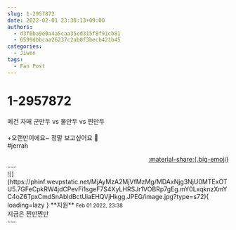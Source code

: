 ```yaml
---
slug: 1-2957872
date: 2022-02-01 23:38:13+09:00
authors:
  - d3f0ba9e0a4a5caa35ed315f8f91cb81
  - 6599dbbcaa26237c2ab0f3becb421b45
categories:
  - Jiwon
tags:
  - Fan Post
---
```


# 1-2957872

<div class="post-container" markdown="1">
<div class="content-container md-sidebar__scrollwrap" markdown="1">

메건 자매 군만두 vs 물만두 vs 찐만두<br><br>+오랜만이에요~ 정말 보고싶어요 🥺<br>\#jerrah

</div>
</div>

<div style="text-align: right;" markdown="1">
<a href="https://weverse.io/fromis9/fanpost/1-2957872" style="text-align: right;">:material-share:{.big-emoji}</a>
</div>
---

<div class="comments-container md-sidebar__scrollwrap" markdown="1">
<div class="comment" markdown="1">
<div class='id-container' markdown="1">
![](https://phinf.wevpstatic.net/MjAyMzA2MjVfMzMg/MDAxNjg3NjU0MTExOTU5.7GFeCpkRW4jdCPevFi1sgeF7S4XyLHRSJr1VOBRp7gEg.mY0LxqknzXmYC4oZ6TpxCmdSnAbldBctUiaEHQVjHkgg.JPEG/image.jpg?type=s72){ loading=lazy }
**<span class="artist">지원</span>** <small>Feb 01 2022, 23:38</small><br>
</div>
<div class='comment-body' markdown="1">
지금은 찐만찐만
</div>
</div>
</div>
---
